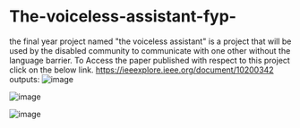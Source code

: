 # The-voiceless-assistant-fyp-
the final year project named "the voiceless assistant" is a project that will be used by the disabled community to communicate with one other without the language barrier.
To Access the paper published with respect to this project click on the below link.
https://ieeexplore.ieee.org/document/10200342
outputs:
![image](https://github.com/arjunabhargav/The-voiceless-assistant-fyp-/assets/55189947/324b9bf9-e689-4c9d-89c2-5d68d80a01ae)

![image](https://github.com/arjunabhargav/The-voiceless-assistant-fyp-/assets/55189947/5381dbe3-2bf9-474d-a327-9405bd23ab4a)

![image](https://github.com/arjunabhargav/The-voiceless-assistant-fyp-/assets/55189947/1f0f3aa9-80e1-4018-8b21-8cec9353d279)
